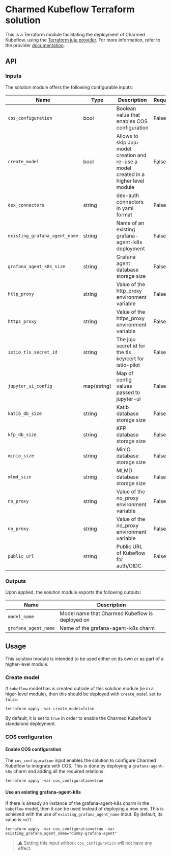 # Charmed Kubeflow Terraform solution


This is a Terraform module facilitating the deployment of Charmed Kubeflow, using the [Terraform juju provider](https://github.com/juju/terraform-provider-juju/). For more information, refer to the provider [documentation](https://registry.terraform.io/providers/juju/juju/latest/docs). 

## API

### Inputs
The solution module offers the following configurable inputs:

| Name | Type | Description | Required |
| - | - | - | - |
| `cos_configuration`| bool | Boolean value that enables COS configuration | False |
| `create_model`| bool | Allows to skip Juju model creation and re-use a model created in a higher level module | False |
| `dex_connectors`| string | dex-auth connectors in yaml format | False |
| `existing_grafana_agent_name`| string | Name of an existing grafana-agent-k8s deployment | False |
| `grafana_agent_k8s_size`| string | Grafana agent database storage size | False |
| `http_proxy`| string | Value of the http_proxy environment variable | False |
| `https_proxy`| string | Value of the https_proxy environment variable | False |
| `istio_tls_secret_id`| string | The juju secret id for the tls key/cert for istio-pilot | False |
| `jupyter_ui_config`| map(string) | Map of config values passed to jupyter-ui | False |
| `katib_db_size`| string | Katib database storage size | False |
| `kfp_db_size`| string | KFP database storage size | False |
| `minio_size`| string | MinIO database storage size | False |
| `mlmd_size`| string | MLMD database storage size | False |
| `no_proxy`| string | Value of the no_proxy environment variable | False |
| `no_proxy`| string | Value of the no_proxy environment variable | False |
| `public_url`| string | Public URL of Kubeflow for auth/OIDC | False |

### Outputs
Upon applied, the solution module exports the following outputs:

| Name | Description |
| - | - |
| `model_name`|  Model name that Charmed Kubeflow is deployed on |
| `grafana_agent_name`| Name of the grafana-agent-k8s charm |

## Usage

This solution module is intended to be used either on its own or as part of a higher-level module. 

### Create model
If `kubeflow` model has is created outside of this solution module (ie in a higer-level module), then this should be deployed with `create_model` set to `false`.
```
terraform apply -var create_model=false
```
By default, it is set to `true` in order to enable the Charmed Kubeflow's standalone deployment.

### COS configuration

#### Enable COS configuration
The `cos_configuration` input enables the solution to configure Charmed Kubeflow to integrate with COS. This is done by deploying a `grafana-agent-k8s` charm and adding all the required relations.
```
terraform apply -var cos_configuration=true
```

#### Use an existing grafana-agent-k8s
If there is already an instance of the grafana-agent-k8s charm in the `kubeflow` model, then it can be used instead of deploying a new one. This is achieved with the use of `existing_grafana_agent_name` input. By default, its value is `null`.
```
terraform apply -var cos_configuration=true -var existing_grafana_agent_name="dummy-grafana-agent"
```
> :warning: Setting this input without `cos_configuration` will not have any effect.

